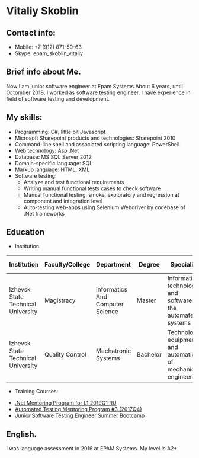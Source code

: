 # Vitaliy Skoblin

## Contact info:
- Mobile: +7 (912) 871-59-63
- Skype: epam_skoblin_vitaliy
## Brief info about Me.
Now I am junior software engineer at Epam Systems.About 6 years, until Octomber 2018, I worked as software testing engineer. I have experience in field of software testing and development.
## My skills:
- Programming: C#, little bit Javascript
- Microsoft Sharepoint products and technologies: Sharepoint 2010
- Command-line shell and associated scripting language: PowerShell 
- Web technology: Asp .Net
- Database: MS SQL Server 2012
- Domain-specific language: SQL
- Markup language: HTML, XML
- Software testing: 
  * Analyze and test functional requirements
  * Writing manual functional tests cases to check software
  * Manual functional testing: smoke, exploratory and regression at component and integration level
  * Auto-testing web-apps using Selenium Webdriver by codebase of .Net frameworks

## Education
- Institution

Institution|Faculty/College|Department|Degree|Speciality|Graduation year
-----------|---------------|----------|------|----------|-----------------
Izhevsk State Technical University|Magistracy|Informatics And Computer Science|Master|Information technology and software of the automated systems|2012 	 
Izhevsk State Technical University|Quality Control|Mechatronic Systems|Bachelor|Technology, equipment and automation of mechanical engineering|2010

- Training Courses:
 * [.Net Mentoring Program for L1 2019Q1 RU](https://learn.epam.com/detailsPage?id=773d915d-d323-41d6-a1dc-7b73fe8f9632&source=PROGRAM_RUN)
 * [Automated Testing Mentoring Program #3 (2017Q4)](https://learn.epam.com/detailsPage?id=03e56be7-e2cf-4cce-a0d2-8ec65f62c41a&source=PROGRAM_RUN)
 * [Junior Software Testing Engineer Summer Bootcamp](https://learn.epam.com/detailsPage?id=1c3ebf16-39b0-46e9-9ef5-fb2d78637472&source=EVENT)
 
## English.
I was language assessment in 2016 at EPAM Systems. My level is A2+. 
